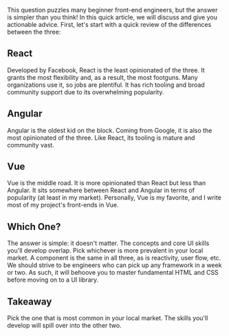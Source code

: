 This question puzzles many beginner front-end engineers, but the answer is simpler than you think! In this quick article, we will discuss and give you actionable advice. First, let's start with a quick review of the differences between the three:

## React
Developed by Facebook, React is the least opinionated of the three. It grants the most flexibility and, as a result, the most footguns. Many organizations use it, so jobs are plentiful. It has rich tooling and broad community support due to its overwhelming popularity.

## Angular
Angular is the oldest kid on the block. Coming from Google, it is also the most opinionated of the three. Like React, its tooling is mature and community vast.

## Vue
Vue is the middle road. It is more opinionated than React but less than Angular. It sits somewhere between React and Angular in terms of popularity (at least in my market). Personally, Vue is my favorite, and I write most of my project's front-ends in Vue.

## Which One?
The answer is simple: it doesn't matter. The concepts and core UI skills you'll develop overlap. Pick whichever is more prevalent in your local market. A component is the same in all three, as is reactivity, user flow, etc. We should strive to be engineers who can pick up any framework in a week or two. As such, it will behoove you to master fundamental HTML and CSS before moving on to a UI library.

## Takeaway
Pick the one that is most common in your local market. The skills you'll develop will spill over into the other two.
